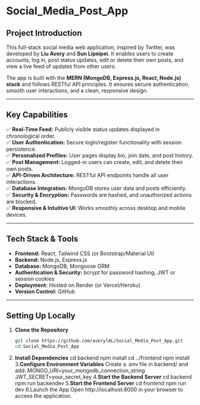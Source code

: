 # Social_Media_Post_App

## **Project Introduction**  
This full-stack social media web application, inspired by Twitter, was developed by **Liu Avery** and **Sun Lipeipei**. It enables users to create accounts, log in, post status updates, edit or delete their own posts, and view a live feed of updates from other users.  

The app is built with the **MERN (MongoDB, Express.js, React, Node.js) stack** and follows RESTful API principles. It ensures secure authentication, smooth user interactions, and a clean, responsive design.  

---

## **Key Capabilities**  
✅ **Real-Time Feed:** Publicly visible status updates displayed in chronological order.  
✅ **User Authentication:** Secure login/register functionality with session persistence.  
✅ **Personalized Profiles:** User pages display bio, join date, and post history.  
✅ **Post Management:** Logged-in users can create, edit, and delete their own posts.  
✅ **API-Driven Architecture:** RESTful API endpoints handle all user interactions.  
✅ **Database Integration:** MongoDB stores user data and posts efficiently.  
✅ **Security & Encryption:** Passwords are hashed, and unauthorized actions are blocked.  
✅ **Responsive & Intuitive UI:** Works smoothly across desktop and mobile devices.  

---

## **Tech Stack & Tools**  
- **Frontend:** React, Tailwind CSS (or Bootstrap/Material UI)  
- **Backend:** Node.js, Express.js  
- **Database:** MongoDB, Mongoose ORM  
- **Authentication & Security:** bcrypt for password hashing, JWT or session cookies  
- **Deployment:** Hosted on Render (or Vercel/Heroku)  
- **Version Control:** GitHub  

---

## **Setting Up Locally**  
1. **Clone the Repository**  
    ```bash
    git clone https://github.com/averylAL/Social_Media_Post_App.git
    cd Social_Media_Post_App
2. **Install Dependencies**
    cd backend
    npm install
    cd ../frontend
    npm install
3.**Configure Environment Variables**
    Create a .env file in backend/ and add:
    MONGO_URI=your_mongodb_connection_string
    JWT_SECRET=your_secret_key
4.**Start the Backend Server**
    cd backend
    npm run backendev
5.**Start the Frontend Server**
    cd frontend
    npm run dev
6.Launch the App
    Open http://localhost:8000 in your browser to access the application.





